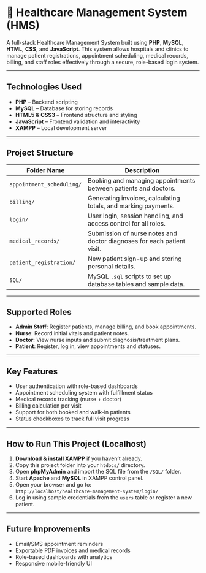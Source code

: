 # 🏥 Healthcare Management System (HMS)

A full-stack Healthcare Management System built using **PHP**, **MySQL**, **HTML**, **CSS**, and **JavaScript**. This system allows hospitals and clinics to manage patient registrations, appointment scheduling, medical records, billing, and staff roles effectively through a secure, role-based login system.

---

## Technologies Used

- **PHP** – Backend scripting
- **MySQL** – Database for storing records
- **HTML5 & CSS3** – Frontend structure and styling
- **JavaScript** – Frontend validation and interactivity
- **XAMPP** – Local development server

---

## Project Structure

| Folder Name           | Description |
|-----------------------|-------------|
| `appointment_scheduling/` | Booking and managing appointments between patients and doctors. |
| `billing/`                | Generating invoices, calculating totals, and marking payments. |
| `login/`                  | User login, session handling, and access control for all roles. |
| `medical_records/`        | Submission of nurse notes and doctor diagnoses for each patient visit. |
| `patient_registration/`   | New patient sign-up and storing personal details. |
| `SQL/`                    | MySQL `.sql` scripts to set up database tables and sample data. |

---

## Supported Roles

- **Admin Staff**: Register patients, manage billing, and book appointments.
- **Nurse**: Record initial vitals and patient notes.
- **Doctor**: View nurse inputs and submit diagnosis/treatment plans.
- **Patient**: Register, log in, view appointments and statuses.

---

## Key Features

- User authentication with role-based dashboards
- Appointment scheduling system with fulfillment status
- Medical records tracking (nurse + doctor)
- Billing calculation per visit
- Support for both booked and walk-in patients
- Status checkboxes to track full visit progress

---

## How to Run This Project (Localhost)

1. **Download & install XAMPP** if you haven’t already.
2. Copy this project folder into your `htdocs/` directory.
3. Open **phpMyAdmin** and import the SQL file from the `/SQL/` folder.
4. Start **Apache** and **MySQL** in XAMPP control panel.
5. Open your browser and go to:  
   `http://localhost/healthcare-management-system/login/`
6. Log in using sample credentials from the `users` table or register a new patient.

---

## Future Improvements

- Email/SMS appointment reminders
- Exportable PDF invoices and medical records
- Role-based dashboards with analytics
- Responsive mobile-friendly UI




